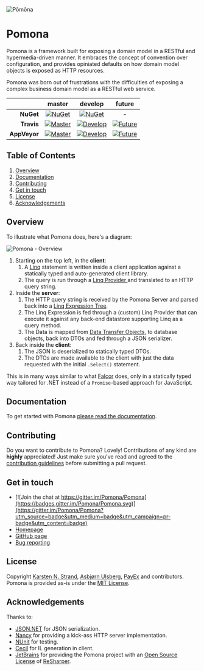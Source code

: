 ![Pōmōna](http://pomona.io/content/images/pomona-icon-210.png)

# Pomona

Pomona is a framework built for exposing a domain model in a RESTful and
hypermedia-driven manner. It embraces the concept of convention over
configuration, and provides opiniated defaults on how domain model objects is
exposed as HTTP resources.

Pomona was born out of frustrations with the difficulties of exposing a complex
business domain model as a RESTful web service.

|                |        **master**         |      **develop**     |      **future**     |
| -------------: | :-----------------------: | :------------------: | :-----------------: |
|      **NuGet** |      [![NuGet][3]][4]     |   [![NuGet][5]][6]   |           -         |
|     **Travis** |     [![Master][7]][8]     | [![Develop][9]][10]  | [![Future][11]][12] |
|   **AppVeyor** |    [![Master][13]][14]    | [![Develop][15]][16] | [![Future][17]][18] |

## Table of Contents

1. [Overview](https://github.com/Pomona/Pomona#overview)
2. [Documentation](https://github.com/Pomona/Pomona#documentation)
3. [Contributing](https://github.com/Pomona/Pomona#contributing)
4. [Get in touch](https://github.com/Pomona/Pomona#get-in-touch)
5. [License](https://github.com/Pomona/Pomona#license)
5. [Acknowledgements](https://github.com/Pomona/Pomona#acknowledgements)

## Overview

To illustrate what Pomona does, here's a diagram:

![Pomona - Overview](https://cloud.githubusercontent.com/assets/12283/15649503/564fb484-2672-11e6-8ceb-6998e1c5d8f4.png)

1. Starting on the top left, in the **client**:
    1. A [Linq](https://msdn.microsoft.com/en-us/library/bb397926.aspx)
       statement is written inside a client application against a statically typed
       and auto-generated client library.
    2. The query is run through a [Linq Provider ](https://msdn.microsoft.com/en-us/library/bb546158.aspx)
   and translated to an HTTP query string.
2. Inside the **server**:
    1. The HTTP query string is received by the Pomona Server and parsed back into
       a [Linq Expression Tree](https://msdn.microsoft.com/en-us/library/mt654263.aspx).
    2. The Linq Expression is fed through a (custom) Linq Provider that can execute
       it against any back-end datastore supporting Linq as a query method.
    3. The Data is mapped from [Data Transfer Objects](https://en.wikipedia.org/wiki/Data_transfer_object),
       to database objects, back into DTOs and fed through a JSON serializer.
3. Back inside the **client**:
    1. The JSON is deserialized to statically typed DTOs.
    2. The DTOs are made available to the client with just the data requested
       with the initial `.Select()` statement.

This is in many ways similar to what [Falcor](https://netflix.github.io/falcor/)
does, only in a statically typed way tailored for .NET instead of a
`Promise`-based approach for JavaScript.

## Documentation

To get started with Pomona [please read the documentation](http://pomona.io).

## Contributing

Do you want to contribute to Pomona? Lovely! Contributions of any kind are
**highly** appreciated! Just make sure you've read and agreed to the
[contribution guidelines](https://github.com/Pomona/Pomona/blob/develop/CONTRIBUTING.md)
before submitting a pull request.

## Get in touch

* [![Join the chat at https://gitter.im/Pomona/Pomona](https://badges.gitter.im/Pomona/Pomona.svg)](https://gitter.im/Pomona/Pomona?utm_source=badge&utm_medium=badge&utm_campaign=pr-badge&utm_content=badge)
* [Homepage](http://pomona.io)
* [GitHub page](https://github.com/Pomona/Pomona)
* [Bug reporting](https://github.com/Pomona/Pomona/issues)

## License

Copyright [Karsten N. Strand](https://github.com/BeeWarloc),
[Asbjørn Ulsberg](https://github.com/asbjornu),
[PayEx](https://github.com/PayEx) and contributors. Pomona is provided as-is
under the [MIT License](https://github.com/Pomona/Pomona/blob/develop/LICENSE).

## Acknowledgements

Thanks to:

* [JSON.NET](http://www.newtonsoft.com/json) for JSON serialization.
* [Nancy](http://nancyfx.org/) for providing a kick-ass HTTP server implementation.
* [NUnit](http://www.nunit.org/) for testing.
* [Cecil](http://www.mono-project.com/Cecil) for IL generation in client.
* [JetBrains](http://jetbrains.com/) for providing the Pomona project with an [Open Source License](https://www.jetbrains.com/support/community/#section=open-source) of [ReSharper](https://www.jetbrains.com/resharper/).

 [3]: https://img.shields.io/nuget/v/Pomona.svg
 [4]: https://www.nuget.org/packages/Pomona
 [5]: https://img.shields.io/nuget/vpre/Pomona.svg
 [6]: https://www.nuget.org/packages/Pomona
 [7]: https://travis-ci.org/Pomona/Pomona.svg?branch=master
 [8]: https://travis-ci.org/Pomona/Pomona
 [9]: https://travis-ci.org/Pomona/Pomona.svg?branch=develop
[10]: https://travis-ci.org/Pomona/Pomona
[11]: https://travis-ci.org/Pomona/Pomona.svg?branch=future
[12]: https://travis-ci.org/Pomona/Pomona
[13]: https://img.shields.io/appveyor/ci/Pomona/Pomona/master.svg
[14]: https://ci.appveyor.com/project/Pomona/Pomona/branch/master
[15]: https://img.shields.io/appveyor/ci/Pomona/Pomona/develop.svg
[16]: https://ci.appveyor.com/project/Pomona/Pomona/branch/develop
[17]: https://img.shields.io/appveyor/ci/Pomona/Pomona/future.svg
[18]: https://ci.appveyor.com/project/Pomona/Pomona/branch/future